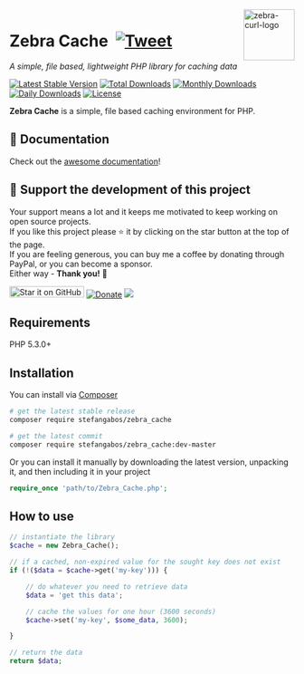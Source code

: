 <img src="https://github.com/stefangabos/zebrajs/blob/master/docs/images/logo.png" alt="zebra-curl-logo" align="right" width="90">

# Zebra Cache &nbsp;[![Tweet](https://img.shields.io/twitter/url/http/shields.io.svg?style=social)](https://twitter.com/intent/tweet?text=A+simple,+file+based,+lightweight+PHP+library+for+caching+data&url=https://github.com/stefangabos/Zebra_Cache&via=stefangabos&hashtags=php,cache)

*A simple, file based, lightweight PHP library for caching data*

[![Latest Stable Version](https://poser.pugx.org/stefangabos/zebra_cache/v/stable)](https://packagist.org/packages/stefangabos/zebra_cache) [![Total Downloads](https://poser.pugx.org/stefangabos/zebra_cache/downloads)](https://packagist.org/packages/stefangabos/zebra_cache) [![Monthly Downloads](https://poser.pugx.org/stefangabos/zebra_cache/d/monthly)](https://packagist.org/packages/stefangabos/zebra_cache) [![Daily Downloads](https://poser.pugx.org/stefangabos/zebra_cache/d/daily)](https://packagist.org/packages/stefangabos/zebra_cache) [![License](https://poser.pugx.org/stefangabos/zebra_cache/license)](https://packagist.org/packages/stefangabos/zebra_cache)

**Zebra Cache** is a simple, file based caching environment for PHP.

## :notebook_with_decorative_cover: Documentation

Check out the [awesome documentation](https://stefangabos.github.io/Zebra_Cache/Zebra_Cache/Zebra_Cache.html)!

## 🎂 Support the development of this project

Your support means a lot and it keeps me motivated to keep working on open source projects.<br>
If you like this project please ⭐ it by clicking on the star button at the top of the page.<br>
If you are feeling generous, you can buy me a coffee by donating through PayPal, or you can become a sponsor.<br>
Either way - **Thank you!** 🎉

[<img src="https://img.shields.io/github/stars/stefangabos/zebra_cache?color=green&label=star%20it%20on%20GitHub" width="132" height="20" alt="Star it on GitHub">](https://github.com/stefangabos/Zebra_Cache) [![Donate](https://img.shields.io/badge/Donate-PayPal-green.svg)](https://www.paypal.com/cgi-bin/webscr?cmd=_s-xclick&hosted_button_id=W6MCFT65DRN64) [<img src="https://img.shields.io/badge/-Sponsor-fafbfc?logo=GitHub%20Sponsors">](https://github.com/sponsors/stefangabos)


## Requirements

PHP 5.3.0+

## Installation

You can install via [Composer](https://packagist.org/packages/stefangabos/zebra_cache)

```bash
# get the latest stable release
composer require stefangabos/zebra_cache

# get the latest commit
composer require stefangabos/zebra_cache:dev-master
```

Or you can install it manually by downloading the latest version, unpacking it, and then including it in your project

```php
require_once 'path/to/Zebra_Cache.php';
```

## How to use

```php
// instantiate the library
$cache = new Zebra_Cache();

// if a cached, non-expired value for the sought key does not exist
if (!($data = $cache->get('my-key'))) {

    // do whatever you need to retrieve data
    $data = 'get this data';

    // cache the values for one hour (3600 seconds)
    $cache->set('my-key', $some_data, 3600);

}

// return the data
return $data;
```

